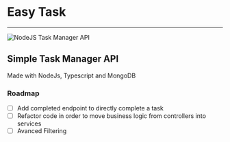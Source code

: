 # Easy Task

---

![NodeJS Task Manager API](https://orla.dev/wp-content/uploads/2022/01/easy-task-300x225.png "Easy Task - NodeJS Task Manager API")


## Simple Task Manager API

Made with NodeJs, Typescript and MongoDB

### Roadmap

- [ ] Add completed endpoint to directly complete a task
- [ ] Refactor code in order to move business logic from controllers into services
- [ ] Avanced Filtering
